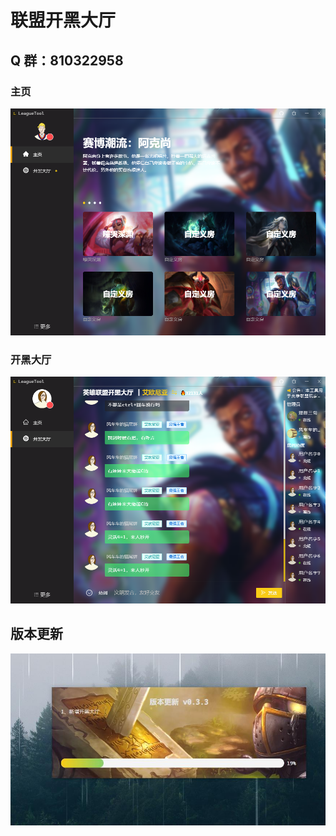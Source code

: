 # 联盟开黑大厅

## Q 群：810322958

### 主页

<img src="images/main.png"  />

### 开黑大厅

<img src="images/chat.png"  />

## 版本更新

<img src="images/update.jpg"  />
